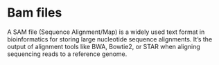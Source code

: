 # Bam files 

A SAM file (Sequence Alignment/Map) is a widely used text format in bioinformatics 
for storing large nucleotide sequence alignments. It’s the output of alignment 
tools like BWA, Bowtie2, or STAR when aligning sequencing reads to a reference genome.